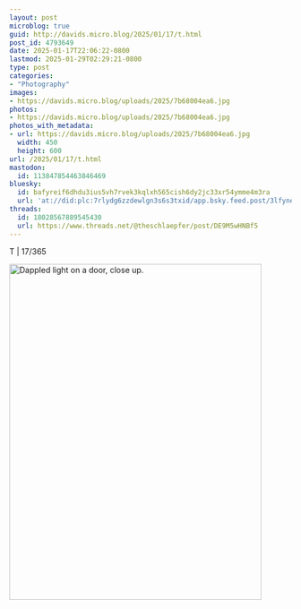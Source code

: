 ```yaml
---
layout: post
microblog: true
guid: http://davids.micro.blog/2025/01/17/t.html
post_id: 4793649
date: 2025-01-17T22:06:22-0800
lastmod: 2025-01-29T02:29:21-0800
type: post
categories:
- "Photography"
images:
- https://davids.micro.blog/uploads/2025/7b68004ea6.jpg
photos:
- https://davids.micro.blog/uploads/2025/7b68004ea6.jpg
photos_with_metadata:
- url: https://davids.micro.blog/uploads/2025/7b68004ea6.jpg
  width: 450
  height: 600
url: /2025/01/17/t.html
mastodon:
  id: 113847854463846469
bluesky:
  id: bafyreif6dhdu3ius5vh7rvek3kqlxh565cish6dy2jc33xr54ymme4m3ra
  url: 'at://did:plc:7rlydg6zzdewlgn3s6s3txid/app.bsky.feed.post/3lfynee5b452b'
threads:
  id: 18028567889545430
  url: https://www.threads.net/@theschlaepfer/post/DE9M5wHNBf5
---
```

T | 17/365

<img src="/uploads/2025/7b68004ea6.jpg" width="450" height="600" alt="Dappled light on a door, close up.">

